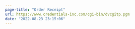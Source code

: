 ```yaml
---
page-title: "Order Receipt"
url: https://www.credentials-inc.com/cgi-bin/dvcgitp.pgm
date: "2022-08-23 23:15:06"
---
```


